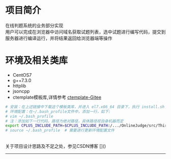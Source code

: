 # 项目简介
在线判题系统的业务部分实现<br />
用户可以完成在浏览器中访问域名获取试题列表，选中试题进行编写代码，提交到服务器进行编译运行，并将结果返回给浏览器端等操作

# 环境及相关类库
+ CentOS7 
+ g++7.3.0
+ httplib
+ jsoncpp
+ ctemplate模板库,详情参考 [ctemplate-Gitee](https://gitee.com/HGtz2222/ThirdPartLibForCpp)
```bash
# 安装：在上述链接中下载这个模板类库，并进入 el7.x86_64 目录下，执行 install.sh 安装脚本
# 环境配置：在~/.bash_profile文件中，添加一行，如下: 
# vim ~/.bash_profile
# 注：添加如下一行代码，路径为绝对路径，具体路径视自身机器而定
export CPLUS_INCLUDE_PATH=$CPLUS_INCLUDE_PATH:/.../OnlineJudge/src/ThirdPartLibForCpp/el7.x86_64/third_part/include
# source ~/.bash_profile  # 需要进行更新环境配置文件
``` 
<br />
关于项目设计思路及不足之处，参见CSDN博客 []()

<hr />
